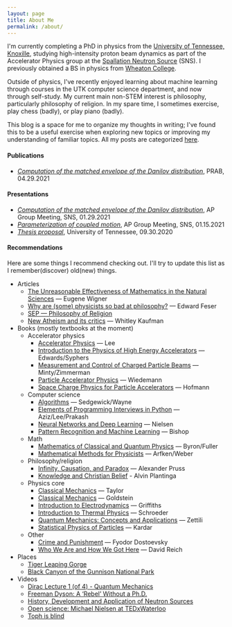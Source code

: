 ```yaml
---
layout: page
title: About Me
permalink: /about/
---
```


I'm currently completing a PhD in physics from the [University of Tennessee, Knoxille](http://physics.utk.edu), studying high-intensity proton beam dynamics as part of the Accelerator Physics group at the [Spallation Neutron Source](https://neutrons.ornl.gov/sns) (SNS). I previously obtained a BS in physics from [Wheaton College](https://www.wheaton.edu). 

Outside of physics, I've recently enjoyed learning about machine learning through courses in the UTK computer science department, and now through self-study. My current main non-STEM interest is philosophy, particularly philosophy of religion. In my spare time, I sometimes exercise, play chess (badly), or play piano (badly).

This blog is a space for me to organize my thoughts in writing; I've found this to be a useful exercise when exploring new topics or improving my understanding of familiar topics. All my posts are categorized [here](https://austin-hoover.github.io/blog/categories/).


#### Publications
* [*Computation of the matched envelope of the Danilov distribution*](https://doi.org/10.1103/PhysRevAccelBeams.24.044201), PRAB, 04.29.2021

#### Presentations
* [*Computation of the matched envelope of the Danilov distribution*](../_pages/presentations/2021-01-29_APgroup_matched_envelope.pdf), AP Group Meeting, SNS, 01.29.2021
* [*Parameterization of coupled motion*](../_pages/presentations/2021-01-15_APgroup_coupled_motion.pdf), AP Group Meeting, SNS, 01.15.2021
* [*Thesis proposal*](../_pages/presentations/2020-09-30_thesis_proposal.pdf), University of Tennessee, 09.30.2020

#### Recommendations 
Here are some things I recommend checking out. I'll try to update this list as I remember(discover) old(new) things.
* Articles
    * [The Unreasonable Effectiveness of Mathematics in the Natural Sciences](https://www.maths.ed.ac.uk/~v1ranick/papers/wigner.pdf) — Eugene Wigner
    * [Why are (some) physicists so bad at philosophy?](http://edwardfeser.blogspot.com/2011/02/why-are-some-physicists-so-bad-at.html) — Edward Feser
    * [SEP — Philosophy of Religion](https://plato.stanford.edu/entries/philosophy-religion/)
    * [New Atheism and its critics](https://onlinelibrary.wiley.com/doi/10.1111/phc3.12560) — Whitley Kaufman
* Books (mostly textbooks at the moment)
    * Accelerator physics
        * [Accelerator Physics](https://www.worldscientific.com/worldscibooks/10.1142/8335) — Lee
        * [Introduction to the Physics of High Energy Accelerators](https://www.amazon.com/Introduction-Physics-High-Energy-Accelerators/dp/0471551635) — Edwards/Syphers
        * [Measurement and Control of Charged Particle Beams](https://www.springer.com/gp/book/9783540441878t) — Minty/Zimmerman
        * [Particle Accelerator Physics](https://www.springer.com/gp/book/9783540490456) — Wiedemann
        * [Space Charge Physics for Particle Accelerators](https://link.springer.com/book/10.1007/978-3-319-62157-9) — Hofmann
    * Computer science
        * [Algorithms](https://www.amazon.com/dp/032157351X/ref=cm_sw_em_r_mt_dp_KS6HQWZ5R3MSDS71Z3RE?_encoding=UTF8&psc=1) — Sedgewick/Wayne 
        * [Elements of Programming Interviews in Python](https://www.amazon.com/Elements-Programming-Interviews-Insiders-Guide/dp/1479274836) — Aziz/Lee/Prakash
        * [Neural Networks and Deep Learning](http://neuralnetworksanddeeplearning.com) — Nielsen
        * [Pattern Recognition and Machine Learning](https://www.amazon.com/Pattern-Recognition-Learning-Information-Statistics/dp/0387310738) — Bishop
    * Math
        * [Mathematics of Classical and Quantum Physics](https://www.amazon.com/Mathematics-Classical-Quantum-Physics-Dover/dp/048667164X) — Byron/Fuller
        * [Mathematical Methods for Physicists](https://www.amazon.com/Mathematical-Methods-Physicists-Comprehensive-Guide/dp/0123846544) — Arfken/Weber
    * Philosophy/religion
        * [Infinity, Causation, and Paradox](https://www.amazon.com/Infinity-Causation-Paradox-Alexander-Pruss/dp/0198810334) — Alexander Pruss
        * [Knowledge and Christian Belief](https://www.amazon.com/Knowledge-Christian-Belief-Alvin-Plantinga/dp/0802872042) - Alvin Plantinga
    * Physics core
        * [Classical Mechanics](https://www.amazon.com/Classical-Mechanics-John-R-Taylor/dp/189138922X) — Taylor
        * [Classical Mechanics](https://www.amazon.com/Classical-Mechanics-3rd-Herbert-Goldstein/dp/0201657023) — Goldstein
        * [Introduction to Electrodynamics](https://www.amazon.com/Introduction-Electrodynamics-David-J-Griffiths/dp/1108420419) — Griffiths
        * [Introduction to Thermal Physics](https://www.amazon.com/Introduction-Thermal-Physics-Daniel-Schroeder/dp/0201380277) — Schroeder
        * [Quantum Mechanics: Concepts and Applications](https://www.amazon.com/Quantum-Mechanics-Applications-Nouredine-Zettili/dp/0470026790) — Zettili
        * [Statistical Physics of Particles](https://www.amazon.com/Statistical-Physics-Particles-Mehran-Kardar/dp/0521873428#customerReviews) — Kardar
    * Other
        * [Crime and Punishment](https://en.wikipedia.org/wiki/Crime_and_Punishment) — Fyodor Dostoevsky
        * [Who We Are and How We Got Here](https://www.amazon.com/Who-Are-How-Got-Here/dp/110187032X) — David Reich
* Places
    * [Tiger Leaping Gorge](https://en.wikipedia.org/wiki/Tiger_Leaping_Gorge)
    * [Black Canyon of the Gunnison National Park](https://en.wikipedia.org/wiki/Black_Canyon_of_the_Gunnison_National_Park)
* Videos
    * [Dirac Lecture 1 (of 4) - Quantum Mechanics](https://www.youtube.com/watch?v=vwYs8tTLZ24&list=LL&index=19)
    * [Freeman Dyson: A ‘Rebel’ Without a Ph.D.](https://www.youtube.com/watch?v=rlaPLvETBug&list=PLLo2UalP1aQ7yRc_w4UWtYZ8j9AR_lPmN&index=5)
    * [History, Development and Application of Neutron Sources](https://www.youtube.com/watch?v=IkDUrhrui3Q&list=LL&index=13)
    * [Open science: Michael Nielsen at TEDxWaterloo](https://www.youtube.com/watch?v=DnWocYKqvhw&list=PLLo2UalP1aQ6BN4juGvQMVoRvLQgx_iac&index=3)
    * [Toph is blind](https://www.youtube.com/watch?v=D7E-D1KvXxE&list=LL&index=48)
